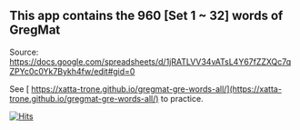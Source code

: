 ## This app contains the 960 [Set 1 ~ 32] words of GregMat 

Source: https://docs.google.com/spreadsheets/d/1jRATLVV34vATsL4Y67fZZXQc7qZPYc0c0Yk7Bykh4fw/edit#gid=0


See [ https://xatta-trone.github.io/gregmat-gre-words-all/](https://xatta-trone.github.io/gregmat-gre-words-all/) to practice.

[![Hits](https://hits.seeyoufarm.com/api/count/incr/badge.svg?url=https%3A%2F%2Fgithub.com%2FXatta-Trone%2Fgregmat-gre-words-all&count_bg=%2379C83D&title_bg=%23555555&icon=&icon_color=%23E7E7E7&title=hits&edge_flat=false)](https://hits.seeyoufarm.com)
